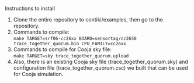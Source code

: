 Instructions to install

1. Clone the entire repository to contiki/examples, then go to the repository.
2. Commands to compile: <br/>
`make TARGET=srf06-cc26xx BOARD=sensortag/cc2650 trace_together_quorum.bin CPU_FAMILY=cc26xx`
3. Commands to compile for Cooja sky file:<br/>
`make TARGET=sky trace_together_quorum.upload`
4. Also, there is an existing Cooja sky file (trace_together_quorum.sky) and configuration file (trace_together_quorum.csc) we built that can be used for Cooja simulation.
 